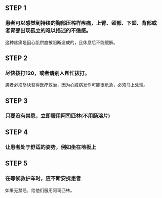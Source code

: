 ## STEP 1
### 患者可以感觉到持续的胸部压榨样疼痛，上臂、颈部、下颌、背部或者胃部出现孤立的难以描述的不适感。
这种疼痛是因心肌供血被阻断造成的，且休息后不能缓解。

## STEP 2
### 尽快拨打120，或者请别人帮忙拨打。
患者必须尽快获得医疗救治，因为心脏病发作可能很危急，必须马上处理。

## STEP 3
### 只要没有禁忌，立即服用阿司匹林(不用肠溶片)

## STEP 4
### 让患者处于舒适的姿势，例如坐在地板上

## STEP 5
### 在等候救护车时，应不断安抚患者
如果无禁忌，给他们服用阿司匹林。